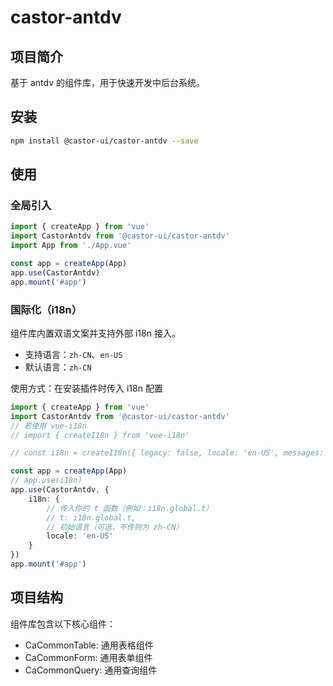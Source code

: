 # castor-antdv

## 项目简介

基于 antdv 的组件库，用于快速开发中后台系统。

## 安装

```bash
npm install @castor-ui/castor-antdv --save
```

## 使用

### 全局引入

```js
import { createApp } from 'vue'
import CastorAntdv from '@castor-ui/castor-antdv'
import App from './App.vue'

const app = createApp(App)
app.use(CastorAntdv)
app.mount('#app')
```

### 国际化（i18n）

组件库内置双语文案并支持外部 i18n 接入。

- 支持语言：`zh-CN`、`en-US`
- 默认语言：`zh-CN`

使用方式：在安装插件时传入 i18n 配置

```ts
import { createApp } from 'vue'
import CastorAntdv from '@castor-ui/castor-antdv'
// 若使用 vue-i18n
// import { createI18n } from 'vue-i18n'

// const i18n = createI18n({ legacy: false, locale: 'en-US', messages: { /* 你的多语消息 */ } })

const app = createApp(App)
// app.use(i18n)
app.use(CastorAntdv, {
	i18n: {
		// 传入你的 t 函数（例如：i18n.global.t）
		// t: i18n.global.t,
		// 初始语言（可选，不传则为 zh-CN）
		locale: 'en-US'
	}
})
app.mount('#app')
```



## 项目结构

组件库包含以下核心组件：

- CaCommonTable: 通用表格组件
- CaCommonForm: 通用表单组件
- CaCommonQuery: 通用查询组件
